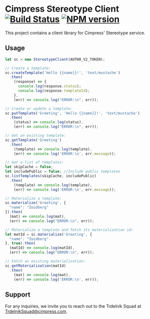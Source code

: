 # Cimpress Stereotype Client [![Build Status](https://travis-ci.org/Cimpress/stereotype-client.svg?branch=master)](https://travis-ci.org/Cimpress/stereotype-client) [![NPM version](https://img.shields.io/npm/v/stereotype-client.svg)](https://www.npmjs.com/package/stereotype-client)


This project contains a client library for Cimpress' Stereotype service.

## Usage

```javascript
let sc = new StereotypeClient(AUTH0_V2_TOKEN);

// Create a template:
sc.createTemplate('Hello {{name}}!', 'text/mustache')
  .then(
    (response) => {
      console.log(response.status);
      console.log(response.templateId);
    },
    (err) => console.log("ERROR:\n", err));

// Create or update a template:
sc.putTemplate('Greeting', 'Hello {{name}}!', 'text/mustache')
  .then(
    (status) => console.log(status),
    (err) => console.log("ERROR:\n", err));

// Get an existing template:
sc.getTemplate('Greeting')
  .then(
    (template) => console.log(template),
    (err) => console.log('ERROR:\n', err.message));

// Get a list of templates:
let skipCache = false;
let includePublic = false; //Include public templates
sc.listTemplates(skipCache, includePublic)
  .then(
    (template) => console.log(template),
    (err) => console.log('ERROR:\n', err.message));

// Materialize a template:
sc.materialize('Greeting', {
  "name": "Zoidberg"
}).then(
  (mat) => console.log(mat),
  (err) => console.log("ERROR:\n", err));

// Materialize a template and fetch its materialization id:
let matId = sc.materialize('Greeting', {
  "name": "Zoidberg"
}, true).then(
  (matId) => console.log(matId),
  (err) => console.log("ERROR:\n", err));

// Fetch an existing materialization:
sc.getMaterialization(matId)
  .then(
    (mat) => console.log(mat),
    (err) => console.log('ERROR:\n', err));
```

## Support

For any inquiries, we invite you to reach out to the Trdelnik Squad at TrdelnikSquad@cimpress.com.
